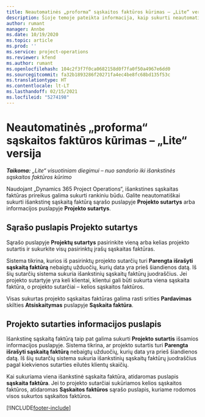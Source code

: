 ```yaml
---
title: Neautomatinės „proforma“ sąskaitos faktūros kūrimas – „Lite“ versija
description: Šioje temoje pateikta informacija, kaip sukurti neautomatinę išankstinę sąskaitą faktūrą programoje „Project Operations“.
author: rumant
manager: Annbe
ms.date: 10/19/2020
ms.topic: article
ms.prod: ''
ms.service: project-operations
ms.reviewer: kfend
ms.author: rumant
ms.openlocfilehash: 104c2f3f7f0ca0682158d0f7fa0f50a4967e6dd0
ms.sourcegitcommit: fa32b1893286f20271fa4ec4be8fc68bd135f53c
ms.translationtype: HT
ms.contentlocale: lt-LT
ms.lasthandoff: 02/15/2021
ms.locfileid: "5274198"
---
```

# <a name="create-a-manual-proforma-invoice---lite"></a>Neautomatinės „proforma“ sąskaitos faktūros kūrimas – „Lite“ versija

_**Taikoma:** „Lite“ visuotiniam diegimui – nuo sandorio iki išankstinės sąskaitos faktūros kūrimo_

Naudojant „Dynamics 365 Project Operations“, išankstines sąskaitas faktūras prireikus galima sukurti rankiniu būdu. Galite neautomatiškai sukurti išankstinę sąskaitą faktūrą sąrašo puslapyje **Projekto sutartys** arba informacijos puslapyje **Projekto sutartys**.

##  <a name="project-contracts-list-page"></a>Sąrašo puslapis Projekto sutartys

Sąrašo puslapyje **Projektų sutartys** pasirinkite vieną arba kelias projekto sutartis ir sukurkite visų pasirinktų įrašų sąskaitas faktūras.

Sistema tikrina, kurios iš pasirinktų projekto sutarčių turi **Parengta išrašyti sąskaitą faktūrą** nebaigtų užduočių, kurių data yra prieš šiandienos datą. Iš šių sutarčių sistema sukuria išankstinių sąskaitų faktūrų juodraščius. Jei projekto sutartyje yra keli klientai, klientui gali būti sukurta viena sąskaita faktūra, o projekto sutarčiai – kelios sąskaitos faktūros.

Visas sukurtas projekto sąskaitas faktūras galima rasti srities **Pardavimas** skilties **Atsiskaitymas** puslapyje **Sąskaita faktūra**.

## <a name="project-contract-details-page"></a>Projekto sutarties informacijos puslapis

Išankstinę sąskaitą faktūrą taip pat galima sukurti **Projekto sutartis** išsamios informacijos puslapyje. Sistema tikrina, ar projekto sutartis turi **Parengta išrašyti sąskaitą faktūrą** nebaigtų užduočių, kurių data yra prieš šiandienos datą. Iš šių sutarčių sistema sukuria išankstinių sąskaitų faktūrų juodraščius pagal kiekvienos sutarties eilutės klientų skaičių.

Kai sukuriama viena išankstinė sąskaita faktūra, atidaromas puslapis **sąskaita faktūra**. Jei to projekto sutarčiai sukūriamos kelios sąskaitos faktūros, atidaromas **Sąskaitos faktūros** sąrašo puslapis, kuriame rodomos visos sukurtos sąskaitos faktūros.


[!INCLUDE[footer-include](../../includes/footer-banner.md)]
